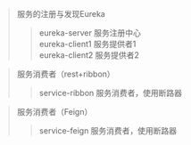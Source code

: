 >服务的注册与发现Eureka
>>eureka-server 服务注册中心    
eureka-client1  服务提供者1   
eureka-client2  服务提供者2   

>服务消费者（rest+ribbon）
>>service-ribbon    服务消费者，使用断路器

>服务消费者（Feign）
>>service-feign     服务消费者，使用断路器